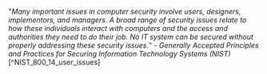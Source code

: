 
"*Many important issues in computer security involve users, designers, implementors, and managers. A broad range of security issues relate to how these individuals interact with computers and the access and authorities they need to do their job. No IT system can be secured without properly addressing these security issues.*" - _Generally Accepted Principles and Practices for Securing Information Technology Systems (NIST)_ [^NIST_800_14_user_issues]

